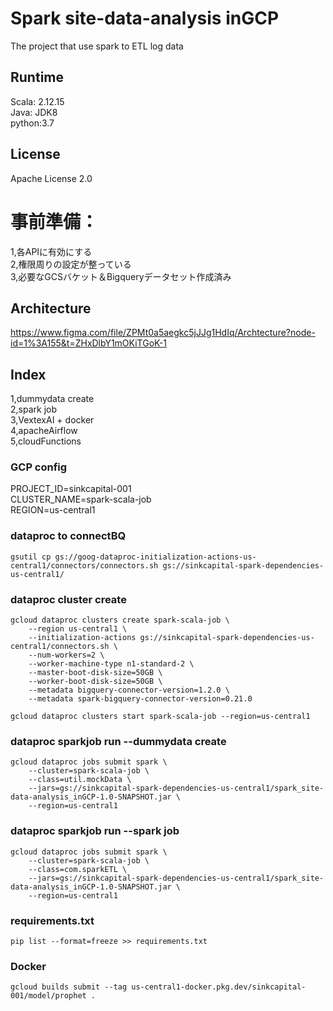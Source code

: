 # Spark site-data-analysis inGCP
The project that use spark to ETL log data

## Runtime
Scala: 2.12.15<br>
Java: JDK8<br>
python:3.7

## License
Apache License 2.0

# 事前準備：<br>
1,各APIに有効にする<br>
2,権限周りの設定が整っている<br>
3,必要なGCSバケット＆Bigqueryデータセット作成済み<br>

## Architecture
https://www.figma.com/file/ZPMt0a5aegkc5jJJg1HdIq/Archtecture?node-id=1%3A155&t=ZHxDlbY1mOKiTGoK-1

## Index
1,dummydata create<br>
2,spark job<br>
3,VextexAI + docker<br>
4,apacheAirflow<br>
5,cloudFunctions



### GCP config
PROJECT_ID=sinkcapital-001<br>
CLUSTER_NAME=spark-scala-job<br>
REGION=us-central1



### dataproc to connectBQ
```shell
gsutil cp gs://goog-dataproc-initialization-actions-us-central1/connectors/connectors.sh gs://sinkcapital-spark-dependencies-us-central1/
```

### dataproc cluster create
```shell
gcloud dataproc clusters create spark-scala-job \
    --region us-central1 \
    --initialization-actions gs://sinkcapital-spark-dependencies-us-central1/connectors.sh \
	--num-workers=2 \
	--worker-machine-type n1-standard-2 \
	--master-boot-disk-size=50GB \
	--worker-boot-disk-size=50GB \
	--metadata bigquery-connector-version=1.2.0 \
    --metadata spark-bigquery-connector-version=0.21.0
```

```shell
gcloud dataproc clusters start spark-scala-job --region=us-central1
```

### dataproc sparkjob run --dummydata create
```shell
gcloud dataproc jobs submit spark \
    --cluster=spark-scala-job \
    --class=util.mockData \
    --jars=gs://sinkcapital-spark-dependencies-us-central1/spark_site-data-analysis_inGCP-1.0-SNAPSHOT.jar \
    --region=us-central1
```

### dataproc sparkjob run --spark job
```shell
gcloud dataproc jobs submit spark \
    --cluster=spark-scala-job \
    --class=com.sparkETL \
    --jars=gs://sinkcapital-spark-dependencies-us-central1/spark_site-data-analysis_inGCP-1.0-SNAPSHOT.jar \
    --region=us-central1
```

### requirements.txt
```shell
pip list --format=freeze >> requirements.txt
```

### Docker
```shell
gcloud builds submit --tag us-central1-docker.pkg.dev/sinkcapital-001/model/prophet .
```

